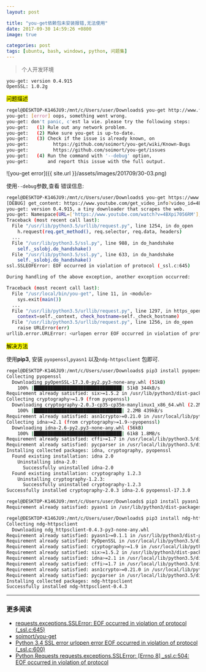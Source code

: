 ```yaml
---
layout: post

title: "you-get依赖包未安装报错,无法使用"
date: 2017-09-30 14:59:26 +0800
image: true

categories: post
tags: [ubuntu, bash, windows, python, 问题集]
---
```


>个人开发环境
```
you-get: version 0.4.915
OpenSSL: 1.0.2g
```

<mark>问题描述</mark>

```bash
regel@DESKTOP-K146JU9:/mnt/c/Users/user/Downloads$ you-get http://www.fsf.org/blogs/rms/20140407-geneva-tedx-talk-free-software-free-society
you-get: [error] oops, something went wrong.
you-get: don't panic, c'est la vie. please try the following steps:
you-get:   (1) Rule out any network problem.
you-get:   (2) Make sure you-get is up-to-date.
you-get:   (3) Check if the issue is already known, on
you-get:         https://github.com/soimort/you-get/wiki/Known-Bugs
you-get:         https://github.com/soimort/you-get/issues
you-get:   (4) Run the command with '--debug' option,
you-get:       and report this issue with the full output.
```

![you-get error]({{ site.url }}/assets/images/201709/30-03.png)

使用`--debug`参数,查看 错误信息:

```bash
regel@DESKTOP-K146JU9:/mnt/c/Users/user/Downloads$ you-get https://www.youtube.com/watch?v=4BXpi7056RM --debug
[DEBUG] get_content: https://www.youtube.com/get_video_info?video_id=4BXpi7056RM
you-get: version 0.4.915, a tiny downloader that scrapes the web.
you-get: Namespace(URL=['https://www.youtube.com/watch?v=4BXpi7056RM'], cookies=None, debug=True, extractor_proxy=None, force=False, format=None, help=False, http_proxy=None, info=False, input_file=None, itag=None, json=False, no_caption=False, no_merge=False, no_proxy=False, output_dir='.', output_filename=None, password=None, player=None, playlist=False, socks_proxy=None, stream=None, timeout=600, url=False, version=False)
Traceback (most recent call last):
  File "/usr/lib/python3.5/urllib/request.py", line 1254, in do_open
    h.request(req.get_method(), req.selector, req.data, headers)
  ...
  File "/usr/lib/python3.5/ssl.py", line 988, in do_handshake
    self._sslobj.do_handshake()
  File "/usr/lib/python3.5/ssl.py", line 633, in do_handshake
    self._sslobj.do_handshake()
ssl.SSLEOFError: EOF occurred in violation of protocol (_ssl.c:645)

During handling of the above exception, another exception occurred:

Traceback (most recent call last):
  File "/usr/local/bin/you-get", line 11, in <module>
    sys.exit(main())
  ...
  File "/usr/lib/python3.5/urllib/request.py", line 1297, in https_open
    context=self._context, check_hostname=self._check_hostname)
  File "/usr/lib/python3.5/urllib/request.py", line 1256, in do_open
    raise URLError(err)
urllib.error.URLError: <urlopen error EOF occurred in violation of protocol (_ssl.c:645)>
```

<mark>解决方法</mark>

使用**pip3**, 安装 `pyopenssl`,`pyasn1` 以及`ndg-httpsclient` 包即可.

```bash
regel@DESKTOP-K146JU9:/mnt/c/Users/user/Downloads$ pip3 install pyopenssl
Collecting pyopenssl
  Downloading pyOpenSSL-17.3.0-py2.py3-none-any.whl (51kB)
    100% |████████████████████████████████| 51kB 344kB/s
Requirement already satisfied: six>=1.5.2 in /usr/lib/python3/dist-packages (from pyopenssl)
Collecting cryptography>=1.9 (from pyopenssl)
  Downloading cryptography-2.0.3-cp35-cp35m-manylinux1_x86_64.whl (2.2MB)
    100% |████████████████████████████████| 2.2MB 439kB/s
Requirement already satisfied: asn1crypto>=0.21.0 in /usr/local/lib/python3.5/dist-packages (from cryptography>=1.9->pyopenssl)
Collecting idna>=2.1 (from cryptography>=1.9->pyopenssl)
  Downloading idna-2.6-py2.py3-none-any.whl (56kB)
    100% |████████████████████████████████| 61kB 1.8MB/s
Requirement already satisfied: cffi>=1.7 in /usr/local/lib/python3.5/dist-packages (from cryptography>=1.9->pyopenssl)
Requirement already satisfied: pycparser in /usr/local/lib/python3.5/dist-packages (from cffi>=1.7->cryptography>=1.9->pyopenssl)
Installing collected packages: idna, cryptography, pyopenssl
  Found existing installation: idna 2.0
    Uninstalling idna-2.0:
      Successfully uninstalled idna-2.0
  Found existing installation: cryptography 1.2.3
    Uninstalling cryptography-1.2.3:
      Successfully uninstalled cryptography-1.2.3
Successfully installed cryptography-2.0.3 idna-2.6 pyopenssl-17.3.0

regel@DESKTOP-K146JU9:/mnt/c/Users/user/Downloads$ pip3 install pyasn1
Requirement already satisfied: pyasn1 in /usr/lib/python3/dist-packages

regel@DESKTOP-K146JU9:/mnt/c/Users/user/Downloads$ pip3 install ndg-httpsclient
Collecting ndg-httpsclient
  Downloading ndg_httpsclient-0.4.3-py3-none-any.whl
Requirement already satisfied: pyasn1>=0.1.1 in /usr/lib/python3/dist-packages (from ndg-httpsclient)
Requirement already satisfied: PyOpenSSL in /usr/local/lib/python3.5/dist-packages (from ndg-httpsclient)
Requirement already satisfied: cryptography>=1.9 in /usr/local/lib/python3.5/dist-packages (from PyOpenSSL->ndg-httpsclient)
Requirement already satisfied: six>=1.5.2 in /usr/lib/python3/dist-packages (from PyOpenSSL->ndg-httpsclient)
Requirement already satisfied: idna>=2.1 in /usr/local/lib/python3.5/dist-packages (from cryptography>=1.9->PyOpenSSL->ndg-httpsclient)
Requirement already satisfied: cffi>=1.7 in /usr/local/lib/python3.5/dist-packages (from cryptography>=1.9->PyOpenSSL->ndg-httpsclient)
Requirement already satisfied: asn1crypto>=0.21.0 in /usr/local/lib/python3.5/dist-packages (from cryptography>=1.9->PyOpenSSL->ndg-httpsclient)
Requirement already satisfied: pycparser in /usr/local/lib/python3.5/dist-packages (from cffi>=1.7->cryptography>=1.9->PyOpenSSL->ndg-httpsclient)
Installing collected packages: ndg-httpsclient
Successfully installed ndg-httpsclient-0.4.3
```

---
### 更多阅读
- [requests.exceptions.SSLError: EOF occurred in violation of protocol (_ssl.c:645)](https://github.com/requests/requests/issues/3006)
- [soimort/you-get](https://github.com/soimort/you-get)
- [Python 3.4 SSL error urlopen error EOF occurred in violation of protocol (_ssl.c:600)](https://stackoverflow.com/questions/32115607/python-3-4-ssl-error-urlopen-error-eof-occurred-in-violation-of-protocol-ssl-c)
- [Python Requests requests.exceptions.SSLError: \[Errno 8\] _ssl.c:504: EOF occurred in violation of protocol](https://stackoverflow.com/questions/14102416/python-requests-requests-exceptions-sslerror-errno-8-ssl-c504-eof-occurred/14146031#14146031)
